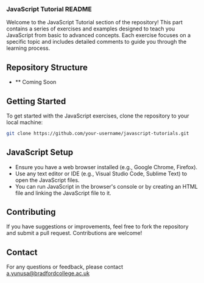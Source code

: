 ### JavaScript Tutorial README

Welcome to the JavaScript Tutorial section of the repository! This part contains a series of exercises and examples designed to teach you JavaScript from basic to advanced concepts. Each exercise focuses on a specific topic and includes detailed comments to guide you through the learning process.

## Repository Structure

- ** Coming Soon

## Getting Started

To get started with the JavaScript exercises, clone the repository to your local machine:

```bash
git clone https://github.com/your-username/javascript-tutorials.git
```
## JavaScript Setup
- Ensure you have a web browser installed (e.g., Google Chrome, Firefox).
- Use any text editor or IDE (e.g., Visual Studio Code, Sublime Text) to open the JavaScript files.
- You can run JavaScript in the browser's console or by creating an HTML file and linking the JavaScript file to it.

## Contributing
If you have suggestions or improvements, feel free to fork the repository and submit a pull request. Contributions are welcome!


## Contact
For any questions or feedback, please contact a.yunusa@bradfordcollege.ac.uk

